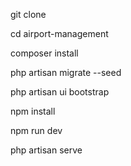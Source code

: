 git clone <url>

cd airport-management

composer install

php artisan migrate --seed

php artisan ui bootstrap

npm install

npm run dev

php artisan serve

